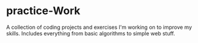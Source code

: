 # practice-Work
A collection of coding projects and exercises I'm working on to improve my skills. Includes everything from basic algorithms to simple web stuff.
